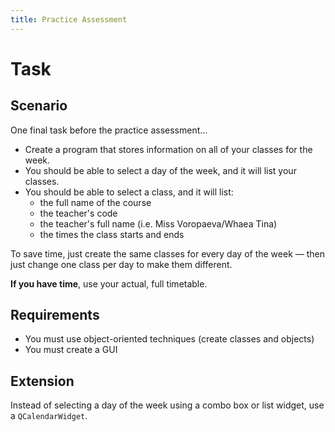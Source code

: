 ```yaml
---
title: Practice Assessment
---
```


# Task

## Scenario

One final task before the practice assessment…

- Create a program that stores information on all of your classes for the week.
- You should be able to select a day of the week, and it will list your classes.
- You should be able to select a class, and it will list:
    - the full name of the course
    - the teacher's code
    - the teacher's full name (i.e. Miss Voropaeva/Whaea Tina)
    - the times the class starts and ends

To save time, just create the same classes for every day of the week — then just change one class per day to make them different.

**If you have time**, use your actual, full timetable.

## Requirements

- You must use object-oriented techniques (create classes and objects)
- You must create a GUI

## Extension

Instead of selecting a day of the week using a combo box or list widget, use a ``QCalendarWidget``.